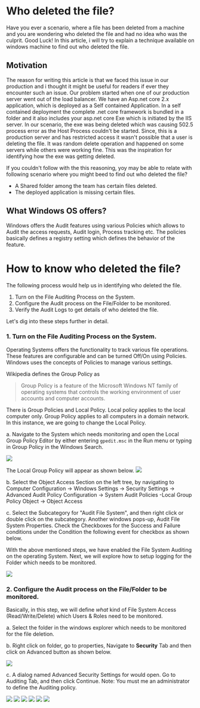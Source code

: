 # Who deleted the file?
Have you ever a scenario, where a file has been deleted from a machine and you are wondering who deleted the file and had no idea who was the culprit. Good Luck! In this article, i will try to explain a technique available on windows machine to find out who deleted the file.

## Motivation
The reason for writing this article is that we faced this issue in our production and i thought it might be useful for readers if ever they encounter such an issue. Our problem started when one of our production server went out of the load balancer. We have an Asp.net core 2.x application, which is deployed as a Self contained Application. In a self contained deployment the complete .net core framework is bundled in a folder and it also includes your asp.net core Exe which is initiated by the IIS server. In our scenario, the exe was being deleted which was causing 502.5 process error as the Host Process couldn't be started. Since, this is a production server and has restricted access it wasn't possible that a user is deleting the file. It was random delete operation and happened on some servers while others were working fine. This was the inspiration for identifying how the exe was getting deleted.

If you couldn't follow with the this reasoning, yoy may be able to relate with following scenario where you might beed to find out who deleted the file?

* A Shared folder among the team has certain files deleted.
* The deployed application is missing certain files.

## What Windows OS offers?
Windows offers the Audit features using various Policies which allows to Audit the access requests, Audit login, Process tracking etc. The policies basically defines a registry setting which defines the behavior of the feature. 

# How to know who deleted the file?
The following process would help us in identifying who deleted the file.
1. Turn on the File Auditing Process on the System.
2. Configure the Audit process on the File/Folder to be monitored.
3. Verify the Audit Logs to get details of who deleted the file.

Let's dig into these steps further in detail.

### 1. Turn on the File Auditing Process on the System.
Operating Systems offers the functionality to track various file operations. These features are configurable and can be turned Off/On using Policies. Windows uses the concepts of Policies to manage various settings.

Wikipedia defines the Group Policy as

> Group Policy is a feature of the Microsoft Windows NT family of operating systems that controls the working environment of user accounts and computer accounts. 


There is Group Policies and Local Policy. Local policy applies to the local computer only. Group Policy applies to all computers in a domain network. In this instance, we are going to change the Local Policy.

a. Navigate to the System which needs monitoring and open the Local Group Policy Editor by either entering `gpedit.msc` in the Run menu or typing in Group Policy in the Windows Search.

![](Images/1OpenGroupPolicy.png)

The Local Group Policy will appear as shown below.
![](Images/2LocalGroupPolicyEditor.png)

b. Select the Object Access Section on the left tree, by navigating to Computer Configuration -> Windows Settings -> Security Settings -> Advanced Audit Policy Configuration -> System Audit Policies -Local Group Policy Object -> Object Access

c. Select the Subcategory for "Audit File System", and then right click or double click on the subcategory. Another windows pops-up, Audit File System Properties. Check the Checkboxes for the Success and Failure conditions under the Condition the following event for checkbox as shown below.

With the above mentioned steps, we have enabled the File System Auditing on the operating System. Next, we will explore how to setup logging for the Folder which needs to be monitored.

![](Images/3AuditFileSystemConfigure.png)


### 2. Configure the Audit process on the File/Folder to be monitored.
Basically, in this step, we will define *what* kind of File System Access (Read/Write/Delete) which Users & Roles need to be monitored.

a. Select the folder in the windows explorer which needs to be monitored for the file deletion.

b. Right click on folder, go to properties, Navigate to **Security** Tab and then click on Advanced button as shown below.

![](Images/4FolderProperties.png)

c. A dialog named Advanced Security Settings for <YourFolderName> would open. Go to Auditing Tab, and then click Continue. 
Note: You must me an administrator to define the Auditing policy.

![](Images/5FolderAdvancedAuditProperties.png)
![](Images/6AuditingTab.png)
![](Images/7AuditingEntry.png)
![](8AddUserEveryone.png)
![](9DefineAuditPermission.png)
![](10FolderConfigurationDefined.png)

